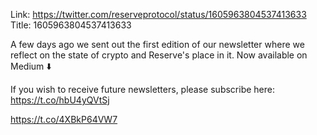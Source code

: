 Link:  https://twitter.com/reserveprotocol/status/1605963804537413633
Title: 1605963804537413633

A few days ago we sent out the first edition of our newsletter where we reflect on the state of crypto and Reserve's place in it. Now available on Medium ⬇️

If you wish to receive future newsletters, please subscribe here: https://t.co/hbU4yQVtSj

https://t.co/4XBkP64VW7